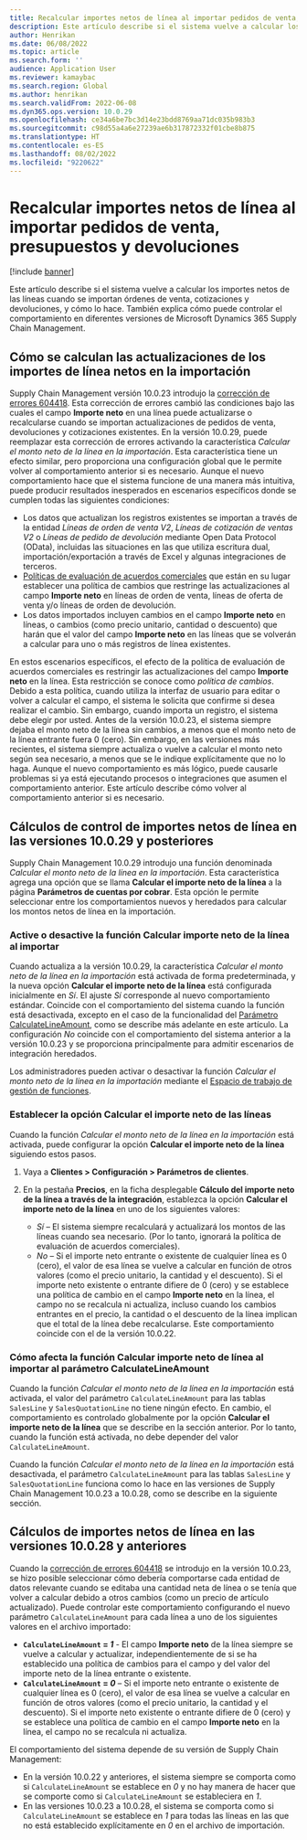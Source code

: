 ```yaml
---
title: Recalcular importes netos de línea al importar pedidos de venta, presupuestos y devoluciones
description: Este artículo describe si el sistema vuelve a calcular los importes netos de las líneas cuando se importan órdenes de venta, cotizaciones y devoluciones, y cómo lo hace. También explica cómo puede controlar el comportamiento en diferentes versiones de Microsoft Dynamics 365 Supply Chain Management.
author: Henrikan
ms.date: 06/08/2022
ms.topic: article
ms.search.form: ''
audience: Application User
ms.reviewer: kamaybac
ms.search.region: Global
ms.author: henrikan
ms.search.validFrom: 2022-06-08
ms.dyn365.ops.version: 10.0.29
ms.openlocfilehash: ce34a6be7bc3d14e23bdd8769aa71dc035b983b3
ms.sourcegitcommit: c98d55a4a6e27239ae6b317872332f01cbe8b875
ms.translationtype: HT
ms.contentlocale: es-ES
ms.lasthandoff: 08/02/2022
ms.locfileid: "9220622"
---
```

# <a name="recalculate-line-net-amounts-when-importing-sales-orders-quotations-and-returns"></a>Recalcular importes netos de línea al importar pedidos de venta, presupuestos y devoluciones

[!include [banner](../includes/banner.md)]

Este artículo describe si el sistema vuelve a calcular los importes netos de las líneas cuando se importan órdenes de venta, cotizaciones y devoluciones, y cómo lo hace. También explica cómo puede controlar el comportamiento en diferentes versiones de Microsoft Dynamics 365 Supply Chain Management.

## <a name="how-updates-to-net-line-amounts-are-calculated-on-import"></a>Cómo se calculan las actualizaciones de los importes de línea netos en la importación

Supply Chain Management versión 10.0.23 introdujo la [corrección de errores 604418](https://fix.lcs.dynamics.com/issue/results/?q=604418). Esta corrección de errores cambió las condiciones bajo las cuales el campo **Importe neto** en una línea puede actualizarse o recalcularse cuando se importan actualizaciones de pedidos de venta, devoluciones y cotizaciones existentes. En la versión 10.0.29, puede reemplazar esta corrección de errores activando la característica *Calcular el monto neto de la línea en la importación*. Esta característica tiene un efecto similar, pero proporciona una configuración global que le permite volver al comportamiento anterior si es necesario. Aunque el nuevo comportamiento hace que el sistema funcione de una manera más intuitiva, puede producir resultados inesperados en escenarios específicos donde se cumplen todas las siguientes condiciones:

- Los datos que actualizan los registros existentes se importan a través de la entidad *Líneas de orden de venta V2*, *Líneas de cotización de ventas V2* o *Líneas de pedido de devolución* mediante Open Data Protocol (OData), incluidas las situaciones en las que utiliza escritura dual, importación/exportación a través de Excel y algunas integraciones de terceros.
- [Políticas de evaluación de acuerdos comerciales](/dynamicsax-2012/appuser-itpro/trade-agreement-evaluation-policies-white-paper) que están en su lugar establecer una política de cambios que restringe las actualizaciones al campo **Importe neto** en líneas de orden de venta, líneas de oferta de venta y/o líneas de orden de devolución.
- Los datos importados incluyen cambios en el campo **Importe neto** en líneas, o cambios (como precio unitario, cantidad o descuento) que harán que el valor del campo **Importe neto** en las líneas que se volverán a calcular para uno o más registros de línea existentes.

En estos escenarios específicos, el efecto de la política de evaluación de acuerdos comerciales es restringir las actualizaciones del campo **Importe neto** en la línea. Esta restricción se conoce como *política de cambios*. Debido a esta política, cuando utiliza la interfaz de usuario para editar o volver a calcular el campo, el sistema le solicita que confirme si desea realizar el cambio. Sin embargo, cuando importa un registro, el sistema debe elegir por usted. Antes de la versión 10.0.23, el sistema siempre dejaba el monto neto de la línea sin cambios, a menos que el monto neto de la línea entrante fuera 0 (cero). Sin embargo, en las versiones más recientes, el sistema siempre actualiza o vuelve a calcular el monto neto según sea necesario, a menos que se le indique explícitamente que no lo haga. Aunque el nuevo comportamiento es más lógico, puede causarle problemas si ya está ejecutando procesos o integraciones que asumen el comportamiento anterior. Este artículo describe cómo volver al comportamiento anterior si es necesario.

## <a name="control-calculations-of-line-net-amounts-in-versions-10029-and-later"></a>Cálculos de control de importes netos de línea en las versiones 10.0.29 y posteriores

Supply Chain Management 10.0.29 introdujo una función denominada *Calcular el monto neto de la línea en la importación*. Esta característica agrega una opción que se llama **Calcular el importe neto de la línea** a la página **Parámetros de cuentas por cobrar**. Esta opción le permite seleccionar entre los comportamientos nuevos y heredados para calcular los montos netos de línea en la importación.

### <a name="turn-the-calculate-line-net-amount-on-import-feature-on-or-off"></a>Active o desactive la función Calcular importe neto de la línea al importar

Cuando actualiza a la versión 10.0.29, la característica *Calcular el monto neto de la línea en la importación* está activada de forma predeterminada, y la nueva opción **Calcular el importe neto de la línea** está configurada inicialmente en *Sí*. El ajuste *Sí* corresponde al nuevo comportamiento estándar. Coincide con el comportamiento del sistema cuando la función está desactivada, excepto en el caso de la funcionalidad del [Parámetro CalculateLineAmount](#CalculateLineAmount), como se describe más adelante en este artículo. La configuración *No* coincide con el comportamiento del sistema anterior a la versión 10.0.23 y se proporciona principalmente para admitir escenarios de integración heredados.

Los administradores pueden activar o desactivar la función *Calcular el monto neto de la línea en la importación* mediante el [Espacio de trabajo de gestión de funciones](../../fin-ops-core/fin-ops/get-started/feature-management/feature-management-overview.md).

### <a name="set-the-calculate-line-net-amount-option"></a>Establecer la opción Calcular el importe neto de las líneas

Cuando la función *Calcular el monto neto de la línea en la importación* está activada, puede configurar la opción **Calcular el importe neto de la línea** siguiendo estos pasos.

1. Vaya a **Clientes \> Configuración \> Parámetros de clientes**.
1. En la pestaña **Precios**, en la ficha desplegable **Cálculo del importe neto de la línea a través de la integración**, establezca la opción **Calcular el importe neto de la línea** en uno de los siguientes valores:

    - *Sí* – El sistema siempre recalculará y actualizará los montos de las líneas cuando sea necesario. (Por lo tanto, ignorará la política de evaluación de acuerdos comerciales).
    - *No* – Si el importe neto entrante o existente de cualquier línea es 0 (cero), el valor de esa línea se vuelve a calcular en función de otros valores (como el precio unitario, la cantidad y el descuento). Si el importe neto existente o entrante difiere de 0 (cero) y se establece una política de cambio en el campo **Importe neto** en la línea, el campo no se recalcula ni actualiza, incluso cuando los cambios entrantes en el precio, la cantidad o el descuento de la línea implican que el total de la línea debe recalcularse. Este comportamiento coincide con el de la versión 10.0.22.

### <a name="how-the-calculate-line-net-amount-on-import-feature-affects-the-calculatelineamount-parameter"></a><a name="CalculateLineAmount"></a>Cómo afecta la función Calcular importe neto de línea al importar al parámetro CalculateLineAmount

Cuando la función *Calcular el monto neto de la línea en la importación* está activada, el valor del parámetro `CalculateLineAmount` para las tablas `SalesLine` y `SalesQuotationLine` no tiene ningún efecto. En cambio, el comportamiento es controlado globalmente por la opción **Calcular el importe neto de la línea** que se describe en la sección anterior. Por lo tanto, cuando la función está activada, no debe depender del valor `CalculateLineAmount`.

Cuando la función *Calcular el monto neto de la línea en la importación* está desactivada, el parámetro `CalculateLineAmount` para las tablas `SalesLine` y `SalesQuotationLine` funciona como lo hace en las versiones de Supply Chain Management 10.0.23 a 10.0.28, como se describe en la siguiente sección.

## <a name="control-line-net-amount-calculations-in-versions-10028-and-earlier"></a>Cálculos de importes netos de línea en las versiones 10.0.28 y anteriores

Cuando la [corrección de errores 604418](https://fix.lcs.dynamics.com/issue/results/?q=604418) se introdujo en la versión 10.0.23, se hizo posible seleccionar cómo debería comportarse cada entidad de datos relevante cuando se editaba una cantidad neta de línea o se tenía que volver a calcular debido a otros cambios (como un precio de artículo actualizado). Puede controlar este comportamiento configurando el nuevo parámetro `CalculateLineAmount` para cada línea a uno de los siguientes valores en el archivo importado:

- **`CalculateLineAmount` = *1*** - El campo **Importe neto** de la línea siempre se vuelve a calcular y actualizar, independientemente de si se ha establecido una política de cambios para el campo y del valor del importe neto de la línea entrante o existente.
- **`CalculateLineAmount` = *0*** – Si el importe neto entrante o existente de cualquier línea es 0 (cero), el valor de esa línea se vuelve a calcular en función de otros valores (como el precio unitario, la cantidad y el descuento). Si el importe neto existente o entrante difiere de 0 (cero) y se establece una política de cambio en el campo **Importe neto** en la línea, el campo no se recalcula ni actualiza.  

El comportamiento del sistema depende de su versión de Supply Chain Management:

- En la versión 10.0.22 y anteriores, el sistema siempre se comporta como si `CalculateLineAmount` se establece en *0* y no hay manera de hacer que se comporte como si `CalculateLineAmount` se estableciera en *1*.
- En las versiones 10.0.23 a 10.0.28, el sistema se comporta como si `CalculateLineAmount` se establece en *1* para todas las líneas en las que no está establecido explícitamente en *0* en el archivo de importación.
